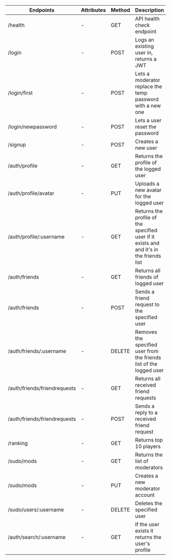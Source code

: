 | Endpoints                    | Attributes | Method | Description                                                                             |
| ---------------------------- | ---------- | ------ | --------------------------------------------------------------------------------------- |
| /health                      | -          | GET    | API health check endpoint                                                               |
| /login                       | -          | POST   | Logs an existing user in, returns a JWT                                                 |
| /login/first                 | -          | POST   | Lets a moderator replace the temp password with a new one                               |
| /login/newpassword           | -          | POST   | Lets a user reset the password                                                          |
| /signup                      | -          | POST   | Creates a new user                                                                      |
| /auth/profile                | -          | GET    | Returns the profile of the logged user                                                  |
| /auth/profile/avatar         | -          | PUT    | Uploads a new avatar for the logged user                                                |
| /auth/profile/:username      | -          | GET    | Returns the profile of the specified user if it exists and and it's in the friends list |
| /auth/friends                | -          | GET    | Returns all friends of logged user                                                      |
| /auth/friends                | -          | POST   | Sends a friend request to the specified user                                            |
| /auth/friends/:username      | -          | DELETE | Removes the specified user from the friends list of the logged user                     |
| /auth/friends/friendrequests | -          | GET    | Returns all received friend requests                                                    |
| /auth/friends/friendrequests | -          | POST   | Sends a reply to a received friend request                                              |
| /ranking                     | -          | GET    | Returns top 10 players                                                                  |
| /sudo/mods                   | -          | GET    | Returns the list of moderators                                                          |
| /sudo/mods                   | -          | PUT    | Creates a new moderator account                                                         |
| /sudo/users/:username        | -          | DELETE | Deletes the specified user                                                              |
| /auth/search/:username       | -          | GET    | If the user exists it returns the user's profile                                        |
